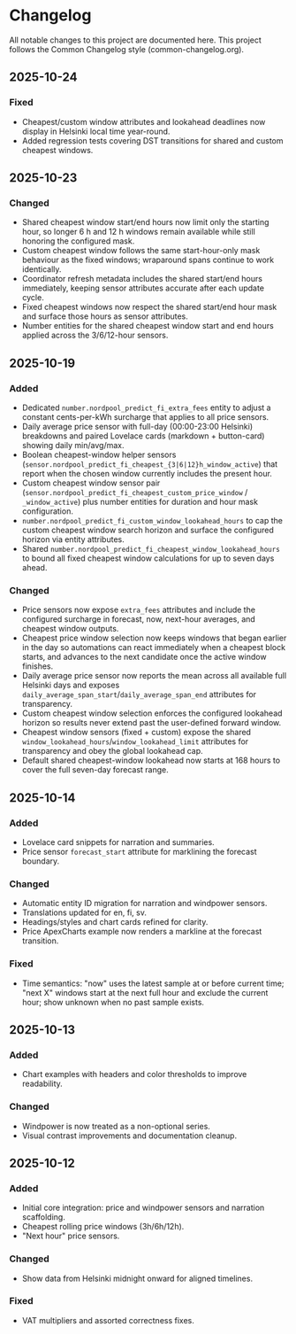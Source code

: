 # Changelog

All notable changes to this project are documented here. This project follows the Common Changelog style (common-changelog.org).

## 2025-10-24
### Fixed
- Cheapest/custom window attributes and lookahead deadlines now display in Helsinki local time year-round.
- Added regression tests covering DST transitions for shared and custom cheapest windows.

## 2025-10-23
### Changed
- Shared cheapest window start/end hours now limit only the starting hour, so longer 6 h and 12 h windows remain available while still honoring the configured mask.
- Custom cheapest window follows the same start-hour-only mask behaviour as the fixed windows; wraparound spans continue to work identically.
- Coordinator refresh metadata includes the shared start/end hours immediately, keeping sensor attributes accurate after each update cycle.
- Fixed cheapest windows now respect the shared start/end hour mask and surface those hours as sensor attributes.
- Number entities for the shared cheapest window start and end hours applied across the 3/6/12-hour sensors.
## 2025-10-19
### Added
- Dedicated `number.nordpool_predict_fi_extra_fees` entity to adjust a constant cents-per-kWh surcharge that applies to all price sensors.
- Daily average price sensor with full-day (00:00-23:00 Helsinki) breakdowns and paired Lovelace cards (markdown + button-card) showing daily min/avg/max.
- Boolean cheapest-window helper sensors (`sensor.nordpool_predict_fi_cheapest_{3|6|12}h_window_active`) that report when the chosen window currently includes the present hour.
- Custom cheapest window sensor pair (`sensor.nordpool_predict_fi_cheapest_custom_price_window` / `_window_active`) plus number entities for duration and hour mask configuration.
- `number.nordpool_predict_fi_custom_window_lookahead_hours` to cap the custom cheapest window search horizon and surface the configured horizon via entity attributes.
- Shared `number.nordpool_predict_fi_cheapest_window_lookahead_hours` to bound all fixed cheapest window calculations for up to seven days ahead.

### Changed
- Price sensors now expose `extra_fees` attributes and include the configured surcharge in forecast, now, next-hour averages, and cheapest window outputs.
- Cheapest price window selection now keeps windows that began earlier in the day so automations can react immediately when a cheapest block starts, and advances to the next candidate once the active window finishes.
- Daily average price sensor now reports the mean across all available full Helsinki days and exposes `daily_average_span_start`/`daily_average_span_end` attributes for transparency.
- Custom cheapest window selection enforces the configured lookahead horizon so results never extend past the user-defined forward window.
- Cheapest window sensors (fixed + custom) expose the shared `window_lookahead_hours`/`window_lookahead_limit` attributes for transparency and obey the global lookahead cap.
- Default shared cheapest-window lookahead now starts at 168 hours to cover the full seven-day forecast range.

## 2025-10-14
### Added
- Lovelace card snippets for narration and summaries.
- Price sensor `forecast_start` attribute for marklining the forecast boundary.

### Changed
- Automatic entity ID migration for narration and windpower sensors.
- Translations updated for en, fi, sv.
- Headings/styles and chart cards refined for clarity.
- Price ApexCharts example now renders a markline at the forecast transition.

### Fixed
- Time semantics: "now" uses the latest sample at or before current time; "next X" windows start at the next full hour and exclude the current hour; show unknown when no past sample exists.

## 2025-10-13
### Added
- Chart examples with headers and color thresholds to improve readability.

### Changed
- Windpower is now treated as a non-optional series.
- Visual contrast improvements and documentation cleanup.

## 2025-10-12
### Added
- Initial core integration: price and windpower sensors and narration scaffolding.
- Cheapest rolling price windows (3h/6h/12h).
- "Next hour" price sensors.

### Changed
- Show data from Helsinki midnight onward for aligned timelines.

### Fixed
- VAT multipliers and assorted correctness fixes.
